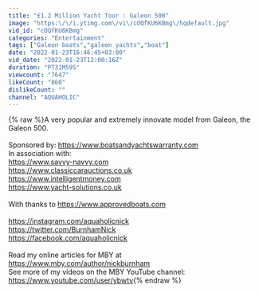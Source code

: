 ```yaml
---
title: "£1.2 Million Yacht Tour : Galeon 500"
image: "https:\/\/i.ytimg.com\/vi\/cOQfKU6KBmg\/hqdefault.jpg"
vid_id: "cOQfKU6KBmg"
categories: "Entertainment"
tags: ["Galeon boats","galeon yachts","boat"]
date: "2022-01-23T16:46:45+03:00"
vid_date: "2022-01-23T12:00:16Z"
duration: "PT31M59S"
viewcount: "7647"
likeCount: "860"
dislikeCount: ""
channel: "AQUAHOLIC"
---
```

{% raw %}A very popular and extremely innovate model from Galeon, the Galeon 500.<br /><br />Sponsored by: <a rel="nofollow" target="blank" href="https://www.boatsandyachtswarranty.com">https://www.boatsandyachtswarranty.com</a> <br />In association with:<br /><a rel="nofollow" target="blank" href="https://www.savvy-navvy.com">https://www.savvy-navvy.com</a><br /><a rel="nofollow" target="blank" href="https://www.classiccarauctions.co.uk">https://www.classiccarauctions.co.uk</a><br /><a rel="nofollow" target="blank" href="https://www.intelligentmoney.com">https://www.intelligentmoney.com</a><br /><a rel="nofollow" target="blank" href="https://www.yacht-solutions.co.uk">https://www.yacht-solutions.co.uk</a><br /><br />With thanks to <a rel="nofollow" target="blank" href="https://www.approvedboats.com">https://www.approvedboats.com</a><br /><br /><a rel="nofollow" target="blank" href="https://instagram.com/aquaholicnick">https://instagram.com/aquaholicnick</a><br /><a rel="nofollow" target="blank" href="https://twitter.com/BurnhamNick">https://twitter.com/BurnhamNick</a><br /><a rel="nofollow" target="blank" href="https://facebook.com/aquaholicnick">https://facebook.com/aquaholicnick</a><br /><br />Read my online articles for MBY at <a rel="nofollow" target="blank" href="https://www.mby.com/author/nickburnham">https://www.mby.com/author/nickburnham</a><br />See more of my videos on the MBY YouTube channel: <a rel="nofollow" target="blank" href="https://www.youtube.com/user/ybwtv">https://www.youtube.com/user/ybwtv</a>{% endraw %}
